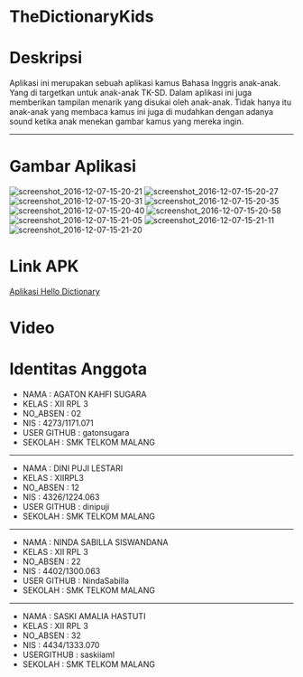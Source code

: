 # TheDictionaryKids

# Deskripsi
   Aplikasi ini merupakan sebuah aplikasi kamus Bahasa Inggris anak-anak. Yang di targetkan untuk anak-anak TK-SD. Dalam aplikasi ini juga memberikan tampilan menarik yang disukai oleh anak-anak. Tidak hanya itu anak-anak yang membaca kamus ini juga di mudahkan dengan adanya sound ketika anak menekan gambar kamus yang mereka ingin. 

*********************************
# Gambar Aplikasi
![screenshot_2016-12-07-15-20-21](https://cloud.githubusercontent.com/assets/22725857/20959429/7aa445f0-bc8d-11e6-90db-d6179979df73.png)
![screenshot_2016-12-07-15-20-27](https://cloud.githubusercontent.com/assets/22725857/20959600/5fcfe5da-bc8e-11e6-90a0-366fc49b3f24.png)
![screenshot_2016-12-07-15-20-31](https://cloud.githubusercontent.com/assets/22725857/20959719/0f661c80-bc8f-11e6-9e68-edeecf6bad2a.png)
![screenshot_2016-12-07-15-20-35](https://cloud.githubusercontent.com/assets/22725857/20959720/0f70c9e6-bc8f-11e6-96dd-cd5a066b6636.png)
![screenshot_2016-12-07-15-20-40](https://cloud.githubusercontent.com/assets/22725857/20959721/0f7bbbee-bc8f-11e6-9e61-cbf007b72e68.png)
![screenshot_2016-12-07-15-20-58](https://cloud.githubusercontent.com/assets/22725857/20959722/0f88242e-bc8f-11e6-8baa-6e201859157f.png)
![screenshot_2016-12-07-15-21-05](https://cloud.githubusercontent.com/assets/22725857/20959723/0f922302-bc8f-11e6-99de-3e0cc08e1b69.png)
![screenshot_2016-12-07-15-21-11](https://cloud.githubusercontent.com/assets/22725857/20959726/10def30c-bc8f-11e6-9a38-310e087d4ee0.png)
![screenshot_2016-12-07-15-21-20](https://cloud.githubusercontent.com/assets/22725857/20959724/0fa4a45a-bc8f-11e6-8924-cf147cfbdca9.png)


# Link APK
   [Aplikasi Hello Dictionary](https://drive.google.com/open?id=0BzFbIKwEKFIhMWJkdzRQM2dNd3c)
# Video

# Identitas Anggota
* NAMA        : AGATON KAHFI SUGARA
* KELAS       : XII RPL 3
* NO_ABSEN    : 02
* NIS         : 4273/1171.071
* USER GITHUB : gatonsugara
* SEKOLAH     : SMK TELKOM MALANG

*********************************
* NAMA        : DINI PUJI LESTARI
* KELAS       : XIIRPL3
* NO_ABSEN    : 12
* NIS         : 4326/1224.063
* USER GITHUB : dinipuji
* SEKOLAH     : SMK TELKOM MALANG

*********************************
* NAMA        : NINDA SABILLA SISWANDANA
* KELAS       : XII RPL 3 
* NO_ABSEN    : 22 
* NIS         : 4402/1300.063 
* USER GITHUB : NindaSabilla
* SEKOLAH     : SMK TELKOM MALANG

*********************************
* NAMA        : SASKI AMALIA HASTUTI
* KELAS       : XII RPL 3 
* NO_ABSEN    : 32
* NIS         : 4434/1333.070
* USERGITHUB  : saskiiaml
* SEKOLAH     : SMK TELKOM MALANG




